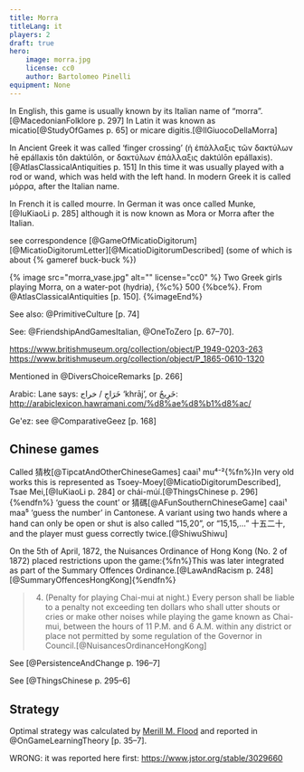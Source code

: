 ```yaml
---
title: Morra
titleLang: it
players: 2
draft: true
hero:
    image: morra.jpg
    license: cc0
    author: Bartolomeo Pinelli
equipment: None
---
```


In English, this game is usually known by its Italian name of “<span class="aka" lang="it">morra</span>”.[@MacedonianFolklore p. 297] In Latin it was known as <span lang="la" class="aka">micatio</span>[@StudyOfGames p.  65] or <span lang="la" class="aka">micare digitis</span>.[@IlGiuocoDellaMorra]

In Ancient Greek it was called ‘finger crossing’ (<span lang="el-polyton" class="aka">ἡ ἐπάλλαξις τῶν δακτύλων</span> <span lang="el-Latn-polyton" class="aka">hē epállaxis tôn daktúlōn</span>, or <span lang="el-polyton" class="aka">δακτύλων ἐπάλλαξις</span> <span lang="el-Latn-polyton" class="aka">daktúlōn epállaxis</span>).[@AtlasClassicalAntiquities p. 151] In this time it was usually played with a rod or wand, which was held with the left hand. In modern Greek it is called <span lang="el" class="aka">μόρρα</span>, after the Italian name.

In French it is called <span lang="fr" class="aka">mourre</span>. In German it was once called <span lang="de" class="aka">Munke</span>,[@IuKiaoLi p. 285] although it is now known as <span lang="de" class="aka">Mora</span> or <span lang="de" class="aka">Morra</span> after the Italian.

see correspondence [@GameOfMicatioDigitorum] [@MicatioDigitorumLetter][@MicatioDigitorumDescribed] (some of which is about {% gameref buck-buck %})

{% image src="morra_vase.jpg" alt="" license="cc0" %}
Two Greek girls playing Morra, on a water-pot (<span lang="grc-Latn">hydria</span>), {%c%} 500 {%bce%}. From @AtlasClassicalAntiquities [p. 150].
{%imageEnd%}

See also: @PrimitiveCulture [p. 74]

See: @FriendshipAndGamesItalian, @OneToZero [p. 67–70].

https://www.britishmuseum.org/collection/object/P_1949-0203-263
https://www.britishmuseum.org/collection/object/P_1865-0610-1320

Mentioned in @DiversChoiceRemarks [p. 266]

Arabic: Lane says: خَرَاجِ / خراج ‘khrāj’, or خَرِيجٌ: http://arabiclexicon.hawramani.com/%d8%ae%d8%b1%d8%ac/

Ge'ez: see @ComparativeGeez [p. 168]

## Chinese games

Called <span lang="yue" class="aka">猜枚</span>[@TipcatAndOtherChineseGames] <span lang="yue-Latn-jyutping" class="aka">caai¹ mu⁴⁻²</span>{%fn%}In very old works this is represented as <span lang="yue-Latn" class="aka">Tsoey-Moey</span>[@MicatioDigitorumDescribed], <span lang="yue-Latn" class="aka">Tsae Mei</span>,[@IuKiaoLi p. 284] or <span lang="yue-Latn" class="aka">chái-múí</span>.[@ThingsChinese p. 296]{%endfn%} ‘guess the count’ or <span lang="yue" class="aka">猜碼</span>[@AFunSouthernChineseGame] <span class="aka" lang="yue-Latn-jyutping">caai¹ maa⁵</span> ‘guess the number’ in Cantonese. A variant using two hands where a hand can only be open or shut is also called “15,20”, or “15,15,…” <span lang="zh" class="aka">十五二十</span>, and the player must guess correctly twice.[@ShiwuShiwu]

On the 5th of April, 1872, the Nuisances Ordinance of Hong Kong (No. 2 of 1872) placed restrictions upon the game:{%fn%}This was later integrated as part of the Summary Offences Ordinance.[@LawAndRacism p. 248][@SummaryOffencesHongKong]{%endfn%}

> 4. (Penalty for playing Chai-mui at night.) Every person shall be liable to a penalty not exceeding ten dollars who shall utter shouts or cries or make other noises while playing the game known as Chai-mui, between the hours of 11 P.M. and 6 A.M. within any district or place not permitted by some regulation of the Governor in Council.[@NuisancesOrdinanceHongKong]

<!--
> 12.—(1) No person shall utter any shouts or cries or make other noises while playing the game known as “<span class="aka" lang="yue-Latn">Chai Mui</span>” within the hours prescribed for any district of place by regulation of the Governor-in-Council.
-->

See [@PersistenceAndChange p. 196–7]

See [@ThingsChinese p. 295–6]

## Strategy

Optimal strategy was calculated by [Merill M.
Flood](https://en.wikipedia.org/wiki/Merrill_M._Flood) and reported in
@OnGameLearningTheory [p. 35–7].

WRONG: it was reported here first: https://www.jstor.org/stable/3029660
